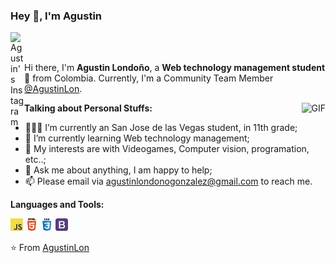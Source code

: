 ### Hey 👋, I'm Agustin


<a href="https://www.instagram.com/londonoagustin/">
  <img align="left" alt="Agustin's Instagram" width="22px" src="https://cdn.jsdelivr.net/npm/simple-icons@v3/icons/instagram.svg" />
</a>

<br />
<br />

Hi there, I'm **Agustin Londoño**, a **Web technology management student** 🚀 from Colombia.  Currently, I'm a Community Team Member [@AgustinLon](https://github.com/CAgustinLon). 

  <img align="right" alt="GIF" src="https://i.pinimg.com/originals/e4/26/70/e426702edf874b181aced1e2fa5c6cde.gif" />

**Talking about Personal Stuffs:**

- 👨🏽‍💻 I’m currently an San Jose de las Vegas student, in 11th grade;
- 🌱 I’m currently learning Web technology management; 
- 🤔 My interests are with Videogames, Computer vision, programation, etc..;
- 💬 Ask me about anything, I am happy to help;
- 📫 Please email via agustinlondonogonzalez@gmail.com to reach me.



**Languages and Tools:**  


<code><img height="20" src="https://raw.githubusercontent.com/github/explore/80688e429a7d4ef2fca1e82350fe8e3517d3494d/topics/javascript/javascript.png"></code>
<code><img height="20" src="https://raw.githubusercontent.com/github/explore/80688e429a7d4ef2fca1e82350fe8e3517d3494d/topics/html/html.png"></code>
<code><img height="20" src="https://raw.githubusercontent.com/github/explore/80688e429a7d4ef2fca1e82350fe8e3517d3494d/topics/css/css.png"></code>
<code><img height="20" src="https://raw.githubusercontent.com/github/explore/80688e429a7d4ef2fca1e82350fe8e3517d3494d/topics/bootstrap/bootstrap.png"></code>

⭐️ From [AgustinLon](https://github.com/AgustinLon)
